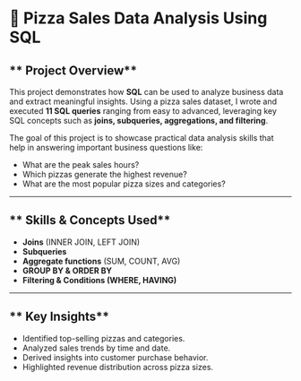 # 🍕 Pizza Sales Data Analysis Using SQL  

## ** Project Overview**  
This project demonstrates how **SQL** can be used to analyze business data and extract meaningful insights. Using a pizza sales dataset, I wrote and executed **11 SQL queries** ranging from easy to advanced, leveraging key SQL concepts such as **joins, subqueries, aggregations, and filtering**.  

The goal of this project is to showcase practical data analysis skills that help in answering important business questions like:  
- What are the peak sales hours?  
- Which pizzas generate the highest revenue?  
- What are the most popular pizza sizes and categories?  

---

## ** Skills & Concepts Used**  
- **Joins** (INNER JOIN, LEFT JOIN)  
- **Subqueries**  
- **Aggregate functions** (SUM, COUNT, AVG)  
- **GROUP BY & ORDER BY**  
- **Filtering & Conditions (WHERE, HAVING)**  

---

## ** Key Insights**  
- Identified top-selling pizzas and categories.  
- Analyzed sales trends by time and date.  
- Derived insights into customer purchase behavior.  
- Highlighted revenue distribution across pizza sizes.  
